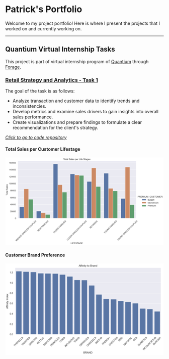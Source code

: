 # Patrick's Portfolio
Welcome to my project portfolio!
Here is where I present the projects that I worked on and currently working on.

---

## Quantium Virtual Internship Tasks
This project is part of virtual internship program of [Quantium](https://quantium.com/) through [Forage](https://www.theforage.com/).

### [Retail Strategy and Analytics - Task 1](https://github.com/DonPatricious/Quantium_Chip_Analysis/tree/a8500d4d022bb780c4e0834dc04be068584ae559/Retail_Strategy_and_Analytics-Task_1)
The goal of the task is as follows:
- Analyze transaction and customer data to identify trends and inconsistencies.
- Develop metrics and examine sales drivers to gain insights into overall sales performance.
- Create visualizations and prepare findings to formulate a clear recommendation for the client's strategy.

[*Click to go to code repository*](https://github.com/DonPatricious/Quantium_Chip_Analysis/tree/a8500d4d022bb780c4e0834dc04be068584ae559/Retail_Strategy_and_Analytics-Task_1)

#### Total Sales per Customer Lifestage
![](images/tot_sales-lifestages.png)

#### Customer Brand Preference
![](images/affinity_brand.png)



